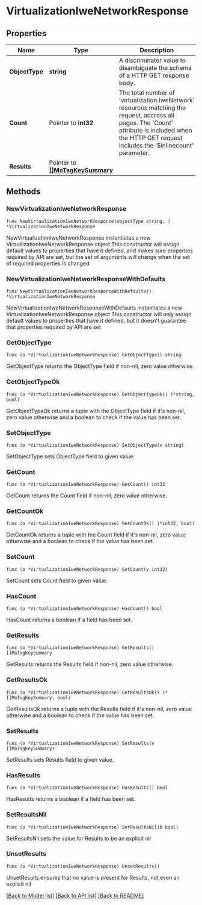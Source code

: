 # VirtualizationIweNetworkResponse

## Properties

Name | Type | Description | Notes
------------ | ------------- | ------------- | -------------
**ObjectType** | **string** | A discriminator value to disambiguate the schema of a HTTP GET response body. | 
**Count** | Pointer to **int32** | The total number of &#39;virtualization.IweNetwork&#39; resources matching the request, accross all pages. The &#39;Count&#39; attribute is included when the HTTP GET request includes the &#39;$inlinecount&#39; parameter. | [optional] 
**Results** | Pointer to [**[]MoTagKeySummary**](MoTagKeySummary.md) |  | [optional] 

## Methods

### NewVirtualizationIweNetworkResponse

`func NewVirtualizationIweNetworkResponse(objectType string, ) *VirtualizationIweNetworkResponse`

NewVirtualizationIweNetworkResponse instantiates a new VirtualizationIweNetworkResponse object
This constructor will assign default values to properties that have it defined,
and makes sure properties required by API are set, but the set of arguments
will change when the set of required properties is changed

### NewVirtualizationIweNetworkResponseWithDefaults

`func NewVirtualizationIweNetworkResponseWithDefaults() *VirtualizationIweNetworkResponse`

NewVirtualizationIweNetworkResponseWithDefaults instantiates a new VirtualizationIweNetworkResponse object
This constructor will only assign default values to properties that have it defined,
but it doesn't guarantee that properties required by API are set

### GetObjectType

`func (o *VirtualizationIweNetworkResponse) GetObjectType() string`

GetObjectType returns the ObjectType field if non-nil, zero value otherwise.

### GetObjectTypeOk

`func (o *VirtualizationIweNetworkResponse) GetObjectTypeOk() (*string, bool)`

GetObjectTypeOk returns a tuple with the ObjectType field if it's non-nil, zero value otherwise
and a boolean to check if the value has been set.

### SetObjectType

`func (o *VirtualizationIweNetworkResponse) SetObjectType(v string)`

SetObjectType sets ObjectType field to given value.


### GetCount

`func (o *VirtualizationIweNetworkResponse) GetCount() int32`

GetCount returns the Count field if non-nil, zero value otherwise.

### GetCountOk

`func (o *VirtualizationIweNetworkResponse) GetCountOk() (*int32, bool)`

GetCountOk returns a tuple with the Count field if it's non-nil, zero value otherwise
and a boolean to check if the value has been set.

### SetCount

`func (o *VirtualizationIweNetworkResponse) SetCount(v int32)`

SetCount sets Count field to given value.

### HasCount

`func (o *VirtualizationIweNetworkResponse) HasCount() bool`

HasCount returns a boolean if a field has been set.

### GetResults

`func (o *VirtualizationIweNetworkResponse) GetResults() []MoTagKeySummary`

GetResults returns the Results field if non-nil, zero value otherwise.

### GetResultsOk

`func (o *VirtualizationIweNetworkResponse) GetResultsOk() (*[]MoTagKeySummary, bool)`

GetResultsOk returns a tuple with the Results field if it's non-nil, zero value otherwise
and a boolean to check if the value has been set.

### SetResults

`func (o *VirtualizationIweNetworkResponse) SetResults(v []MoTagKeySummary)`

SetResults sets Results field to given value.

### HasResults

`func (o *VirtualizationIweNetworkResponse) HasResults() bool`

HasResults returns a boolean if a field has been set.

### SetResultsNil

`func (o *VirtualizationIweNetworkResponse) SetResultsNil(b bool)`

 SetResultsNil sets the value for Results to be an explicit nil

### UnsetResults
`func (o *VirtualizationIweNetworkResponse) UnsetResults()`

UnsetResults ensures that no value is present for Results, not even an explicit nil

[[Back to Model list]](../README.md#documentation-for-models) [[Back to API list]](../README.md#documentation-for-api-endpoints) [[Back to README]](../README.md)


